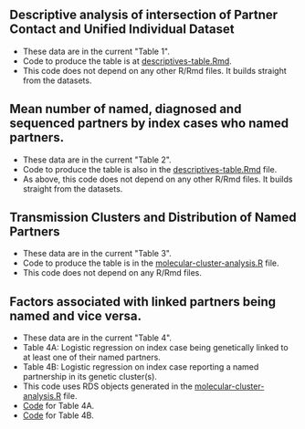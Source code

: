 
## Descriptive analysis of intersection of Partner Contact and Unified Individual Dataset

- These data are in the current "Table 1". 
- Code to produce the table is at 
[descriptives-table.Rmd](https://github.com/kantorlab/rtp-network/blob/69a8cf06cb5f135cb524847e0c5e35e5600eb546/descriptives-table.Rmd).
- This code does not depend on any other R/Rmd files. It builds straight 
from the datasets.


## Mean number of named, diagnosed and sequenced partners by index cases who named partners.

- These data are in the current "Table 2".  
- Code to produce the table is also in the 
[descriptives-table.Rmd](https://github.com/kantorlab/rtp-network/blob/e12d4d9dd34fed8ea2912722b78089ded589a08e/descriptives-table.Rmd#L497-L948) file.
- As above, this code does not depend on any other R/Rmd files. It builds straight 
from the datasets.


## Transmission Clusters and Distribution of Named Partners 

- These data are in the current "Table 3".
- Code to produce the table is in the 
[molecular-cluster-analysis.R](https://github.com/kantorlab/rtp-network/blob/9ab426e60e91d5d84730a6f71e8327d6b577c4cf/molecular-cluster-analysis.R#L46-L263) file.
- This code does not depend on any R/Rmd files.


## Factors associated with linked partners being named and vice versa.

- These data are in the current "Table 4".
- Table 4A: Logistic regression on index case being genetically linked to at least one of their named partners.
- Table 4B:  Logistic regression on index case reporting a named partnership in its genetic cluster(s). 
- This code uses RDS objects generated in the [molecular-cluster-analysis.R](https://github.com/kantorlab/rtp-network/blob/d051ca218896064a5bbb23aa9eeda4b8e3ecb278/molecular-cluster-analysis.R#L274-L280) file.
- [Code](https://github.com/kantorlab/rtp-network/blob/d051ca218896064a5bbb23aa9eeda4b8e3ecb278/table4.rmd#L308) for Table 4A.
- [Code](https://github.com/kantorlab/rtp-network/blob/d051ca218896064a5bbb23aa9eeda4b8e3ecb278/table4.rmd#L311-L471) for Table 4B.

